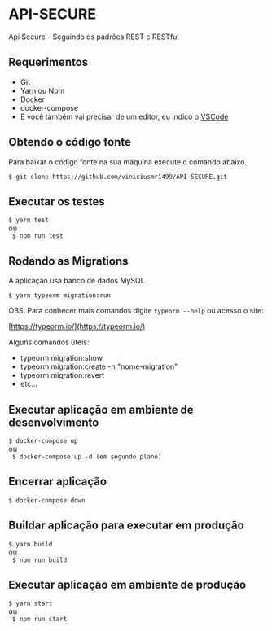 # API-SECURE

Api Secure - Seguindo os padrões REST e RESTful
 
## Requerimentos

* Git
* Yarn ou Npm
* Docker
* docker-compose
* E você também vai precisar de um editor, eu indico o [VSCode](https://code.visualstudio.com/)

## Obtendo o código fonte

Para baixar o código fonte na sua máquina execute o comando abaixo.

` $ git clone https://github.com/viniciusmr1499/API-SECURE.git `

## Executar os testes

` $ yarn test `
<br />
ou
<br />
` $ npm run test`

## Rodando as Migrations

A aplicação usa banco de dados MySQL.

` $ yarn typeorm migration:run `

OBS: Para conhecer mais comandos digite ` typeorm --help ` ou acesso o site:

[https://typeorm.io/](https://typeorm.io/)

Alguns comandos úteis:
* typeorm migration:show
* typeorm migration:create -n "nome-migration"
* typeorm migration:revert
* etc...

## Executar aplicação em ambiente de desenvolvimento

` $ docker-compose up `
<br />
ou
<br />
` $ docker-compose up -d (em segundo plano)`

## Encerrar aplicação

` $ docker-compose down `

## Buildar aplicação para executar em produção

` $ yarn build `
<br />
ou
<br />
` $ npm run build`

## Executar aplicação em ambiente de produção
` $ yarn start `
<br />
ou
<br />
` $ npm run start`
